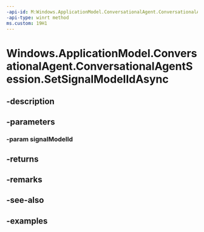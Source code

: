 ```yaml
---
-api-id: M:Windows.ApplicationModel.ConversationalAgent.ConversationalAgentSession.SetSignalModelIdAsync(System.UInt32)
-api-type: winrt method
ms.custom: 19H1
---
```


<!-- Method syntax.
public IAsyncOperation<bool> ConversationalAgentSession.SetSignalModelIdAsync(UInt32 signalModelId)
-->

# Windows.ApplicationModel.ConversationalAgent.ConversationalAgentSession.SetSignalModelIdAsync

## -description

## -parameters
### -param signalModelId

## -returns

## -remarks

## -see-also

## -examples


